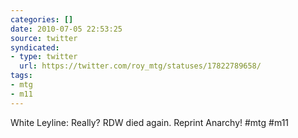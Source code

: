 ```yaml
---
categories: []
date: 2010-07-05 22:53:25
source: twitter
syndicated:
- type: twitter
  url: https://twitter.com/roy_mtg/statuses/17822789658/
tags:
- mtg
- m11
---
```


White Leyline: Really? RDW died again. Reprint Anarchy! #mtg #m11